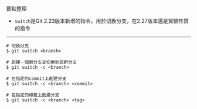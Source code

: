 要點整理
- `switch`是Git 2.23版本新增的指令，用於切換分支，在2.27版本還是實驗性質的指令

---

```
# 切換分支
$ git switch <branch>
```

```
# 創建一個新分支並切換到該新分支
$ git switch -c <branch>
```

```
# 在指定的commit上創建分支
$ git switch -c <branch> <commit>

# 在指定的標籤上創建分支
$ git switch -c <branch> <tag>
```